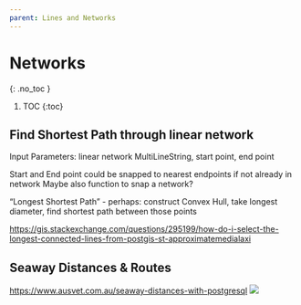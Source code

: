 ```yaml
---
parent: Lines and Networks
---
```


# Networks
{: .no_toc }

1. TOC
{:toc}

## Find Shortest Path through linear network
Input Parameters: linear network MultiLineString, start point, end point

Start and End point could be snapped to nearest endpoints if not already in network
Maybe also function to snap a network?

“Longest Shortest Path” - perhaps: construct Convex Hull, take longest diameter, find shortest path between those points

<https://gis.stackexchange.com/questions/295199/how-do-i-select-the-longest-connected-lines-from-postgis-st-approximatemedialaxi>

## Seaway Distances & Routes
<https://www.ausvet.com.au/seaway-distances-with-postgresql>
![](https://www.ausvet.com.au/wp-content/uploads/Blog_images/seaway_1.png)
